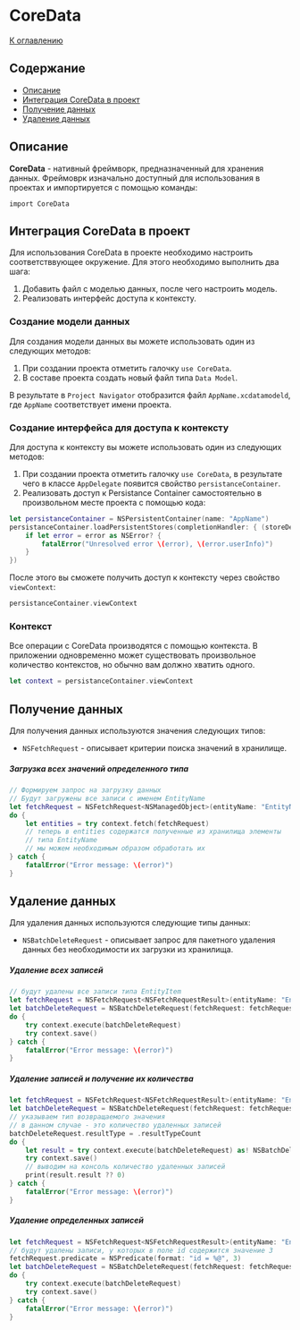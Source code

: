 # CoreData

[К оглавлению](./README.md)

## Содержание
- [Описание](#desc)
- [Интеграция CoreData в проект](#integration)
- [Получение данных](#getdata)
- [Удаление данных](#deldata)

## <a id="desc"></a>Описание
**CoreData** - нативный фреймворк, предназначенный для хранения данных. Фреймоврк изначально доступный для использования в проектах и импортируется с помощью команды:

`import CoreData`

## <a id="integration"></a>Интеграция CoreData в проект

Для использования CoreData в проекте необходимо настроить соответстввующее окружение. Для этого необходимо выполнить два шага:

1. Добавить файл с моделью данных, после чего настроить модель.
2. Реализовать интерфейс доступа к контексту.

### Создание модели данных

Для создания модели данных вы можете использовать один из следующих методов:

1. При создании проекта отметить галочку `use CoreData`.
2. В составе проекта создать новый файл типа `Data Model`.

В результате в `Project Navigator` отобразится файл `AppName.xcdatamodeld`, где `AppName` соответствует имени проекта.

### Создание интерфейса для доступа к контексту

Для доступа к контексту вы можете использовать один из следующих методов:

1. При создании проекта отметить галочку `use CoreData`, в результате чего в классе `AppDelegate` появится свойство `persistanceContainer`.
2. Реализовать доступ к Persistance Container самостоятельно в произвольном месте проекта с помощью кода:

```swift
let persistanceContainer = NSPersistentContainer(name: "AppName")
persistanceContainer.loadPersistentStores(completionHandler: { (storeDescription, error) in
    if let error = error as NSError? {
        fatalError("Unresolved error \(error), \(error.userInfo)")
    }
})
```
После этого вы сможете получить доступ к контексту через свойство `viewContext`:

```swift
persistanceContainer.viewContext
```

### Контекст

Все операции с CoreData производятся с помощью контекста. В приложении одновременно может существовать произвольное количество контекстов, но обычно вам должно хватить одного.

```swift
let context = persistanceContainer.viewContext
```

## <a id="getdata"></a>Получение данных

Для получения данных используются значения следующих типов:

- `NSFetchRequest` - описывает критерии поиска значений в хранилище.


##### Загрузка всех значений определенного типа

```swift
// Формируем запрос на загрузку данных
// Будут загружены все записи с именем EntityName
let fetchRequest = NSFetchRequest<NSManagedObject>(entityName: "EntityName")
do {
	let entities = try context.fetch(fetchRequest)
	// теперь в entities содержатся полученные из хранилища элементы
	// типа EntityName 
	// мы можем необходимым образом обработать их    
} catch {
    fatalError("Error message: \(error)")
}
```

## <a id="deldata"></a>Удаление данных

Для удаления данных используются следующие типы данных:

- `NSBatchDeleteRequest` - описывает запрос для пакетного удаления данных без необходимости их загрузки из хранилища.

##### Удаление всех записей

```swift
// будут удалены все записи типа EntityItem
let fetchRequest = NSFetchRequest<NSFetchRequestResult>(entityName: "EntityItem")
let batchDeleteRequest = NSBatchDeleteRequest(fetchRequest: fetchRequest)
do {
    try context.execute(batchDeleteRequest)
    try context.save()
} catch {
    fatalError("Error message: \(error)")
}
```

##### Удаление записей и получение их количества
```swift
let fetchRequest = NSFetchRequest<NSFetchRequestResult>(entityName: "EntityItem")
let batchDeleteRequest = NSBatchDeleteRequest(fetchRequest: fetchRequest)
// указываем тип возвращаемого значения
// в данном случае - это количество удаленных записей
batchDeleteRequest.resultType = .resultTypeCount
do {
    let result = try context.execute(batchDeleteRequest) as! NSBatchDeleteResult
    try context.save()
    // выводим на консоль количество удаленных записей
    print(result.result ?? 0)
} catch {
    fatalError("Error message: \(error)")
}
```

##### Удаление определенных записей

```swift
let fetchRequest = NSFetchRequest<NSFetchRequestResult>(entityName: "EntityItem")
// будут удалены записи, у которых в поле id содержится значение 3
fetchRequest.predicate = NSPredicate(format: "id = %@", 3)
let batchDeleteRequest = NSBatchDeleteRequest(fetchRequest: fetchRequest)
do {
    try context.execute(batchDeleteRequest)
    try context.save()
} catch {
    fatalError("Error message: \(error)")
}
```
